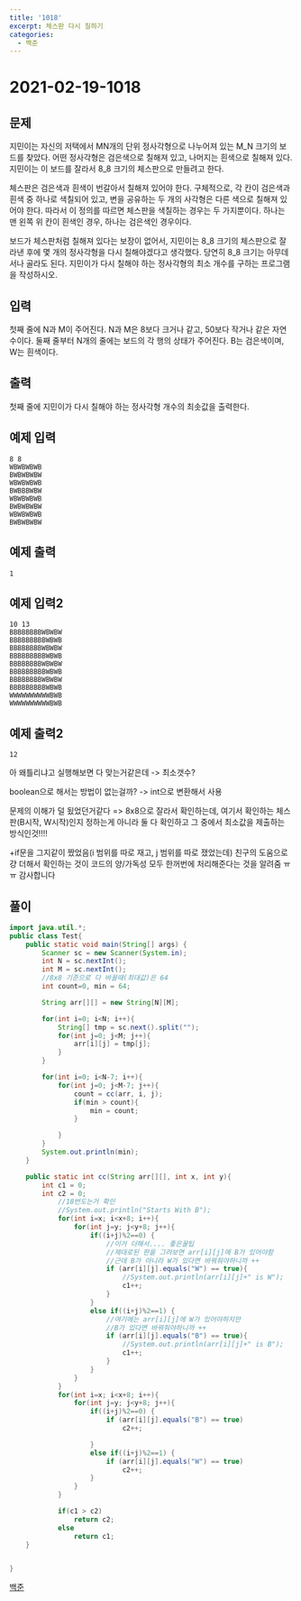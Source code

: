 ```yaml
---
title: '1018'
excerpt: 체스판 다시 칠하기
categories:
  - 백준
---
```


# 2021-02-19-1018

## 문제

지민이는 자신의 저택에서 MN개의 단위 정사각형으로 나누어져 있는 M_N 크기의 보드를 찾았다. 어떤 정사각형은 검은색으로 칠해져 있고, 나머지는 흰색으로 칠해져 있다. 지민이는 이 보드를 잘라서 8_8 크기의 체스판으로 만들려고 한다.

체스판은 검은색과 흰색이 번갈아서 칠해져 있어야 한다. 구체적으로, 각 칸이 검은색과 흰색 중 하나로 색칠되어 있고, 변을 공유하는 두 개의 사각형은 다른 색으로 칠해져 있어야 한다. 따라서 이 정의를 따르면 체스판을 색칠하는 경우는 두 가지뿐이다. 하나는 맨 왼쪽 위 칸이 흰색인 경우, 하나는 검은색인 경우이다.

보드가 체스판처럼 칠해져 있다는 보장이 없어서, 지민이는 8_8 크기의 체스판으로 잘라낸 후에 몇 개의 정사각형을 다시 칠해야겠다고 생각했다. 당연히 8_8 크기는 아무데서나 골라도 된다. 지민이가 다시 칠해야 하는 정사각형의 최소 개수를 구하는 프로그램을 작성하시오.

## 입력

첫째 줄에 N과 M이 주어진다. N과 M은 8보다 크거나 같고, 50보다 작거나 같은 자연수이다. 둘째 줄부터 N개의 줄에는 보드의 각 행의 상태가 주어진다. B는 검은색이며, W는 흰색이다.

## 출력

첫째 줄에 지민이가 다시 칠해야 하는 정사각형 개수의 최솟값을 출력한다.

## 예제 입력

```text
8 8
WBWBWBWB
BWBWBWBW
WBWBWBWB
BWBBBWBW
WBWBWBWB
BWBWBWBW
WBWBWBWB
BWBWBWBW
```

## 예제 출력

```text
1
```

## 예제 입력2

```text
10 13
BBBBBBBBWBWBW
BBBBBBBBBWBWB
BBBBBBBBWBWBW
BBBBBBBBBWBWB
BBBBBBBBWBWBW
BBBBBBBBBWBWB
BBBBBBBBWBWBW
BBBBBBBBBWBWB
WWWWWWWWWWBWB
WWWWWWWWWWBWB
```

## 예제 출력2

```text
12
```

아 왜틀리냐고 실행해보면 다 맞는거같은데 -&gt; 최소갯수?

boolean으로 해서는 방법이 없는걸까? -&gt; int으로 변환해서 사용

문제의 이해가 덜 됬었던거같다 =&gt; 8x8으로 잘라서 확인하는데, 여기서 확인하는 체스판\(B시작, W시작\)인지 정하는게 아니라 둘 다 확인하고 그 중에서 최소값을 제출하는 방식인것!!!!

+if문을 그지같이 짰었음\(i 범위를 따로 재고, j 범위를 따로 쟀었는데\) 친구의 도움으로 걍 더해서 확인하는 것이 코드의 양/가독성 모두 한꺼번에 처리해준다는 것을 알려줌 ㅠㅠ 감사합니다

## 풀이

```java
import java.util.*;
public class Test{
    public static void main(String[] args) {
        Scanner sc = new Scanner(System.in);
        int N = sc.nextInt();
        int M = sc.nextInt();
        //8x8 기준으로 다 바꿀때(최대값)은 64
        int count=0, min = 64;

        String arr[][] = new String[N][M];

        for(int i=0; i<N; i++){
            String[] tmp = sc.next().split("");
            for(int j=0; j<M; j++){
                arr[i][j] = tmp[j];
            }
        }

        for(int i=0; i<N-7; i++){
            for(int j=0; j<M-7; j++){
                count = cc(arr, i, j);
                if(min > count){
                    min = count;
                }

            }
        }
        System.out.println(min);
    }

    public static int cc(String arr[][], int x, int y){
        int c1 = 0;
        int c2 = 0;
            //18번도는거 확인
            //System.out.println("Starts With B");
            for(int i=x; i<x+8; i++){
                for(int j=y; j<y+8; j++){
                    if((i+j)%2==0) {
                        //이거 더해서.... 좋은꿀팁
                        //제대로된 판을 그려보면 arr[i][j]에 B가 있어야함
                        //근데 B가 아니라 W가 있다면 바꿔줘야하니까 ++
                        if (arr[i][j].equals("W") == true){
                            //System.out.println(arr[i][j]+" is W");
                            c1++;
                        }
                    }
                    else if((i+j)%2==1) {
                        //여기에는 arr[i][j]에 W가 있어야하지만
                        //B가 있다면 바꿔줘야하니까 ++
                        if (arr[i][j].equals("B") == true){
                            //System.out.println(arr[i][j]+" is B");
                            c1++;
                        }
                    }
                }
            }
            for(int i=x; i<x+8; i++){
                for(int j=y; j<y+8; j++){
                    if((i+j)%2==0) {
                        if (arr[i][j].equals("B") == true)
                            c2++;

                    }
                    else if((i+j)%2==1) {
                        if (arr[i][j].equals("W") == true)
                            c2++;
                    }
                }
            }

            if(c1 > c2)
                return c2;
            else
                return c1;
    }


}
```

[백준](https://www.acmicpc.net/problem/1018)

